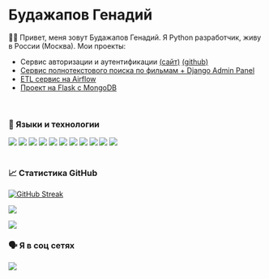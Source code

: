 # Будажапов Генадий

 🧑‍💻 Привет, меня зовут Будажапов Генадий. Я Python разработчик, живу в России (Москва). Мои проекты:
 <ul>
  <li><a>Сервис авторизации и аутентификации</a> <a href='http://5.35.83.245/auth_api/openapi'>(сайт)</a> <a href='https://github.com/GennadyBr/FastAPI_OAuth2_Redis_Jaeger_Postgres'>(github)</a></li>
  <li><a href='https://github.com/GennadyBr/DjangoAdmin_PostgreSQL_2_ElasticSeach'>Сервис полнотекстового поиска по фильмам + Django Admin Panel</a></li>
  <li><a href='https://github.com/GennadyBr/Apache_Airflow_1'>ETL сервис на Airflow</a></li>
  <li><a href='https://github.com/GennadyBr/Flask_MongoDB_1'>Проект на Flask с MongoDB</a></li>
 </ul>
 <br>

### 🎹 Языки и технологии
![](https://img.shields.io/badge/Python-3776AB?style=for-the-badge&logo=python&logoColor=white)
![](https://img.shields.io/badge/Flask-000000?style=for-the-badge&logo=flask&logoColor=white)
![](https://img.shields.io/badge/Django-092E20?style=for-the-badge&logo=django&logoColor=green)
![](https://img.shields.io/badge/fastapi-109989?style=for-the-badge&logo=FASTAPI&logoColor=white)
![](https://img.shields.io/badge/HTML5-E34F26?style=for-the-badge&logo=html5&logoColor=white)
![](https://img.shields.io/badge/CSS3-1572B6?style=for-the-badge&logo=css3&logoColor=white)
![](https://img.shields.io/badge/PostgreSQL-316192?style=for-the-badge&logo=postgresql&logoColor=white)
![](https://img.shields.io/badge/SQLite-07405E?style=for-the-badge&logo=sqlite&logoColor=white)
![](https://img.shields.io/badge/Celery-3776AB?style=for-the-badge&logo=celery&logoColor=white)
![](https://img.shields.io/badge/Redis-E34F26?style=for-the-badge&logo=redis&logoColor=white)
![](https://img.shields.io/badge/Docker-2CA5E0?style=for-the-badge&logo=docker&logoColor=white)
<br><br>

### 📈 Статистика GitHub

[![GitHub Streak](https://github-readme-streak-stats.herokuapp.com/?user=GennadyBr&theme=dark)](https://git.io/streak-stats)


![](https://github-profile-summary-cards.vercel.app/api/cards/productive-time?username=GennadyBr&theme=solarized_dark)

![](https://komarev.com/ghpvc/?username=GennadyBr&color=dc143c)
<br>

### 🗣 Я в соц сетях

<a href='https://t.me/@gennadybr'>![](https://img.shields.io/badge/Telegram-2CA5E0?style=for-the-badge&logo=telegram&logoColor=white)</a>
